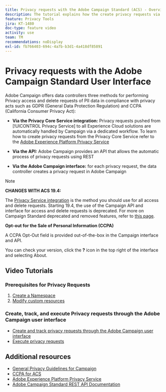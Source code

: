 ```yaml
---
title: Privacy requests with the Adobe Campaign Standard (ACS) - Overview
description: The tutorial explains how the create privacy requests via the Adobe Campaign Standard interface.
feature: Privacy Tools
jira: KT-1480
doc-type: feature video
activity: use
team: TM
recommendations: noDisplay
exl-id: fb766403-694c-4a7b-b3d1-4a418df85891
---
```

# Privacy requests with the Adobe Campaign Standard User Interface

Adobe Campaign offers data controllers three methods for performing Privacy access and delete requests of PII data in compliance with privacy acts such as GDPR (General Data Protection Regulation) and CCPA (California Consumer Privacy Act):

* **Via the Privacy Core Service integration:** Privacy requests pushed from [!UICONTROL Privacy Service] to all Experience Cloud solutions are automatically handled by Campaign via a dedicated workflow. To learn how to create privacy requests from the Privacy Core Service refer to the [Adobe Experience Platform Privacy Service](https://www.adobe.io/apis/experienceplatform/gdpr.html) 
  
* **Via the API:** Adobe Campaign provides an API that allows the automatic process of privacy requests using REST
  
* **Via the Adobe Campaign interface:** for each privacy request, the data controller creates a privacy request in Adobe Campaign

>[!NOTE]
>
> **CHANGES WITH ACS 19.4:**
> 
> The [Privacy Service integration](https://www.adobe.io/apis/experienceplatform/gdpr.html) is the method you should use for all access and delete requests. Starting 19.4, the use of the Campaign API and interface for access and delete requests is deprecated. For more on Campaign Standard deprecated and removed features, refer to [this page](https://experienceleague.adobe.com/docs/campaign-standard/using/release-notes/deprecated-features.html?lang=en).
>
>**Opt-out for the Sale of Personal Information (CCPA)**
>
> A CCPA Opt-Out field is provided out-of-the-box in the Campaign interface and API.
>
> You can check your version, click the **?** icon in the top right of the interface and selecting About.

## Video Tutorials

### Prerequisites for Privacy Requests

1. [Create a Namespace](/help/privacy/namespaces-for-privacy-requests.md)
1. [Modify custom resources](/help/privacy/custom-resources-for-privacy-requests.md)

### Create, track, and execute Privacy requests through the Adobe Campaign user interface

* [Create and track privacy requests through the Adobe Campaign user interface](/help/privacy/create-and-track-privacy-requests.md)
* [Execute privacy requests](/help/privacy/execute-privacy-requests.md)

## Additional resources

* [General Privacy Guidelines for Campaign](https://experienceleague.adobe.com/docs/campaign-classic/using/getting-started/privacy/privacy-management.html?lang=en#getting-started)
* [CCPA for ACS](https://experienceleague.adobe.com/docs/campaign-standard/using/getting-started/privacy/privacy-requests.html?lang=en#privacy-requests)
* [Adobe Experience Platform Privacy Service](https://www.adobe.io/apis/experienceplatform/gdpr.html)
* [Adobe Campaign Standard REST API Documentation](https://final-docs.campaign.adobe.com/doc/standard/en/api/ACS_API.html#privacy-management)
